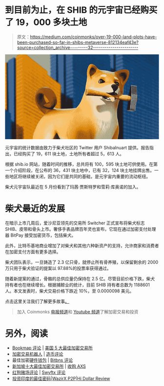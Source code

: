 # 到目前为止，在 SHIB 的元宇宙已经购买了 19，000 多块土地

> 原文：<https://medium.com/coinmonks/over-19-000-land-plots-have-been-purchased-so-far-in-shibs-metaverse-812134eaf43e?source=collection_archive---------32----------------------->

![](img/27f67d341d4f103b84658f102c4602e9.png)

元宇宙的统计数据由致力于柴犬社区的 Twitter 用户 ShibaInuart 提供。报告指出，已经购买了 19，611 块土地，土地所有者超过 5，613 人。

根据 shib.io 网站，随着时间的推移，总共将有 100，595 块土地可供使用。在第一个介绍阶段，在公布的 36，431 块土地中，已有 32，124 块土地挂牌出售。一些地区将继续被关闭，因为它们是共同的基础，是元宇宙内重要的流动枢纽。

柴犬元宇宙队最近在 5 月份看到了玛茜·贾斯特罗和雪莉·库奥诺的加入。

# 柴犬最近的发展

在暗示上市几周后，爱沙尼亚领先的交易所 Switcher 正式宣布将柴犬标志 SHIB、皮带和骨头上市。奢侈手表品牌百年灵也宣布，它现在通过加密支付处理器 BitPay 接受加密货币，包括柴犬。

此外，比特币基地商业增加了对柴犬和其他六种新资产的支持，允许商家和消费者在加密支付方面有更多选择。

柴犬团队表示，一旦铸造了 2.3 亿只骨，就停止所有骨养殖，以保留剩余的 2000 万只用于柴犬验证的提案以 97.88%的投票率获得通过。

随着新提案的通过，骨骼的总供应量仍保持在 2.5 亿。尽管目前价格下跌，柴犬持有者也在继续增长。根据捕鲸业的统计，目前 SHIB 持有者总数为 1188601 人。本文发表时，柴犬交易价格下跌近 10%，至 0.0000098 美元。

点击这里关注我们了解更多故事[。](http://t.me/etellworld)

> 加入 Coinmonks [电报频道](https://t.me/coincodecap)和 [Youtube 频道](https://www.youtube.com/c/coinmonks/videos)了解加密交易和投资

# 另外，阅读

*   [Bookmap 评论](https://coincodecap.com/bookmap-review-2021-best-trading-software) | [美国 5 大最佳加密交易所](https://coincodecap.com/crypto-exchange-usa)
*   [加密交易机器人](/coinmonks/crypto-trading-bot-c2ffce8acb2a) | [造币评论](https://coincodecap.com/coingate-review)
*   最佳加密[硬件钱包](/coinmonks/hardware-wallets-dfa1211730c6) | [Bitbns 评论](/coinmonks/bitbns-review-38256a07e161)
*   [新加坡十大最佳加密交易所](https://coincodecap.com/crypto-exchange-in-singapore) | [收购 AXS](https://coincodecap.com/buy-axs-token)
*   [红狗赌场评论](https://coincodecap.com/red-dog-casino-review) | [Swyftx 评论](https://coincodecap.com/swyftx-review)
*   [投资印度的最佳密码](https://coincodecap.com/best-crypto-to-invest-in-india-in-2021)|[WazirX P2P](https://coincodecap.com/wazirx-p2p)|[Hi Dollar Review](https://coincodecap.com/hi-dollar-review)